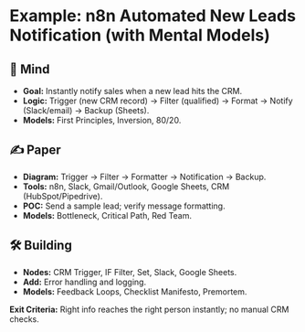 # Example: n8n Automated New Leads Notification (with Mental Models)

## 🧠 Mind
- **Goal:** Instantly notify sales when a new lead hits the CRM.
- **Logic:** Trigger (new CRM record) → Filter (qualified) → Format → Notify (Slack/email) → Backup (Sheets).
- **Models:** First Principles, Inversion, 80/20.

## ✍️ Paper
- **Diagram:** Trigger → Filter → Formatter → Notification → Backup.
- **Tools:** n8n, Slack, Gmail/Outlook, Google Sheets, CRM (HubSpot/Pipedrive).
- **POC:** Send a sample lead; verify message formatting.
- **Models:** Bottleneck, Critical Path, Red Team.

## 🛠️ Building
- **Nodes:** CRM Trigger, IF Filter, Set, Slack, Google Sheets.
- **Add:** Error handling and logging.
- **Models:** Feedback Loops, Checklist Manifesto, Premortem.

**Exit Criteria:** Right info reaches the right person instantly; no manual CRM checks.

